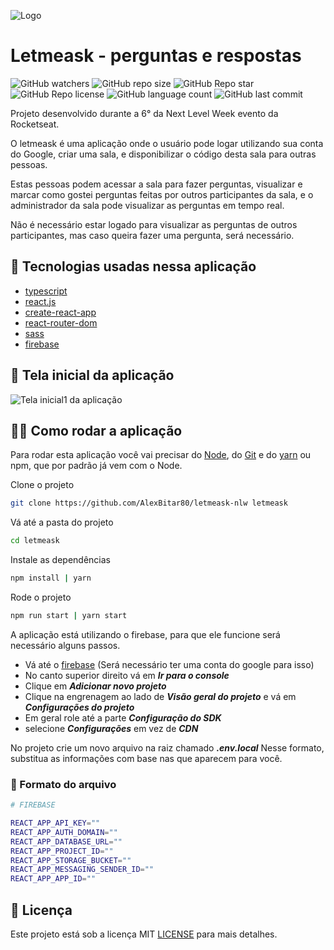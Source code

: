 ![Logo](https://user-images.githubusercontent.com/56983783/123552822-59444780-d74e-11eb-88d1-31143874c1e0.png)

# Letmeask - perguntas e respostas

![GitHub watchers](https://img.shields.io/github/watchers/AlexBitar80/letmeask-nlw?style=social)  ![GitHub repo size](https://img.shields.io/github/repo-size/AlexBitar80/letmeask-nlw) ![GitHub Repo star](https://img.shields.io/github/stars/AlexBitar80/letmeask-nlw?style=social) ![GitHub Repo license](https://img.shields.io/github/license/AlexBitar80/letmeask-nlw) ![GitHub language count](https://img.shields.io/github/languages/count/AlexBitar80/letmeask-nlw) ![GitHub last commit](https://img.shields.io/github/last-commit/AlexBitar80/letmeask-nlw)

Projeto desenvolvido durante a 6° da Next Level Week evento da Rocketseat.

O letmeask é uma aplicação onde o usuário pode logar utilizando sua conta do Google, criar uma sala, e disponibilizar o código desta sala para outras pessoas.

Estas pessoas podem acessar a sala para fazer perguntas, visualizar e marcar como gostei perguntas feitas por outros participantes da sala, e o administrador da sala pode visualizar as perguntas em tempo real.

Não é necessário estar logado para visualizar as perguntas de outros participantes, mas caso queira fazer uma pergunta, será necessário.

## :rainbow: Tecnologias usadas nessa aplicação

-  [typescript](https://www.typescriptlang.org/)
-  [react.js](https://pt-br.reactjs.org/)
-  [create-react-app](https://create-react-app.dev/)
-  [react-router-dom](https://reactrouter.com/web/guides/quick-start)
-  [sass](https://sass-lang.com/)
-  [firebase](https://firebase.google.com/?hl=pt)

## :rocket: Tela inicial da aplicação

![Tela inicial1 da aplicação](https://user-images.githubusercontent.com/56983783/123552708-aecc2480-d74d-11eb-80cf-a4a8033a064c.png)

## :man_mechanic:  Como rodar a aplicação

Para rodar esta aplicação você vai precisar do [Node](https://nodejs.org/en/), do [Git](https://git-scm.com/) e do [yarn](https://yarnpkg.com/) ou npm, que por padrão já vem com o Node.

Clone o projeto

```bash
git clone https://github.com/AlexBitar80/letmeask-nlw letmeask
```

Vá até a pasta do projeto

```bash
cd letmeask
```

Instale as dependências

```bash
npm install | yarn
```

Rode o projeto

```bash
npm run start | yarn start
```

A aplicação está utilizando o firebase, para que ele funcione será necessário alguns passos.

- Vá até o [firebase](https://firebase.google.com/) (Será necessário ter uma conta do google para isso)
- No canto superior direito vá em ***Ir para o console***
- Clique em ***Adicionar novo projeto***
- Clique na engrenagem ao lado de ***Visão geral do projeto*** e vá em ***Configurações do projeto***
- Em geral role até a parte ***Configuração do SDK***
- selecione ***Configurações*** em vez de ***CDN***

No projeto crie um novo arquivo na raiz chamado ***.env.local*** Nesse formato,
substitua as informações com base nas que aparecem para você.


### :file_folder: Formato do arquivo
```bash
# FIREBASE

REACT_APP_API_KEY=""
REACT_APP_AUTH_DOMAIN=""
REACT_APP_DATABASE_URL=""
REACT_APP_PROJECT_ID=""
REACT_APP_STORAGE_BUCKET=""
REACT_APP_MESSAGING_SENDER_ID=""
REACT_APP_APP_ID=""
```

## :pushpin: Licença

Este projeto está sob a licença MIT [LICENSE](https://github.com/AlexBitar80/letmeask-nlw/blob/master/LICENSE) para mais detalhes.
